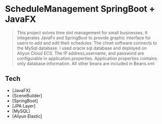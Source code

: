 # ScheduleManagement  SpringBoot + JavaFX

>This project solves time slot management for small businesses. It integerates JavaFx and SpringBoot to provide graphic interface for users to add and edit their
schedules.
>The clinet software connects to the MySql database. I used oracle sql database and deployed on Aliyun Cloud ECS. The IP address,username, and password are configurable in application.properties. Application properties contains only database information. All other beans are included in Beans.xml

## Tech
- [JavaFX]
- [SceneBuilder]
- [SpringBoot]
- [JPA Layer]
- [MySQL]
- [Aliyun Elastic]


